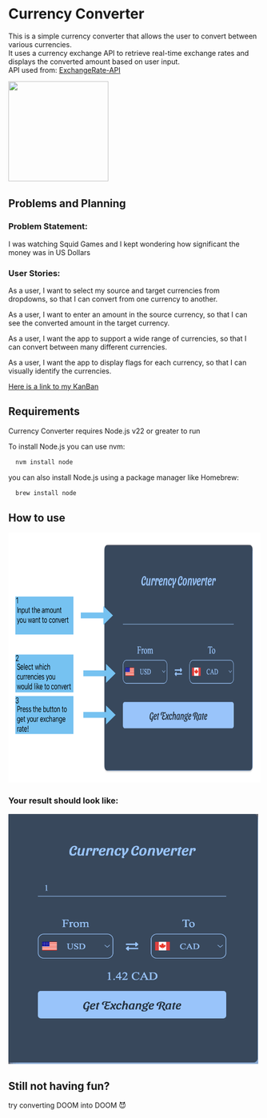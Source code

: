 
# Currency Converter

This is a simple currency converter that allows the user to convert between various currencies.\
It uses a currency exchange API to retrieve real-time exchange rates and displays the converted amount based on user input.
<br>
API used from:
[ExchangeRate-API](https://app.exchangerate-api.com/)


<!-- ![Logo](https://www.shutterstock.com/image-vector/currency-exchange-money-conversion-euro-600nw-1919947535.jpg) -->
<img src="https://www.shutterstock.com/image-vector/currency-exchange-money-conversion-euro-600nw-1919947535.jpg" 
  width="200" height="200" />


## Problems and Planning

<h3>Problem Statement:</h3> 
I was watching Squid Games and I kept wondering how significant the money was in US Dollars

<h3>User Stories:</h3> 
As a user, I want to select my source and target currencies from dropdowns, so that I can convert from one currency to another.

As a user, I want to enter an amount in the source currency, so that I can see the converted amount in the target currency.

As a user, I want the app to support a wide range of currencies, so that I can convert between many different currencies.

As a user, I want the app to display flags for each currency, so that I can visually identify the currencies.

[Here is a link to my KanBan](https://kanbanflow.com/board/aC77YeP)

## Requirements

Currency Converter requires Node.js v22 or greater to run


To install Node.js you can use nvm:
```bash
  nvm install node
```
you can also install Node.js using a package manager like Homebrew:
```bash
  brew install node
```

## How to use

<img src="../README/images/infoImage.png" width="650" height="500" />

<h3>Your result should look like:</h3>
<img src="../README/images/resultImage.png" width="500" height="500" />


## Still not having fun?

try converting DOOM into DOOM 😈

    